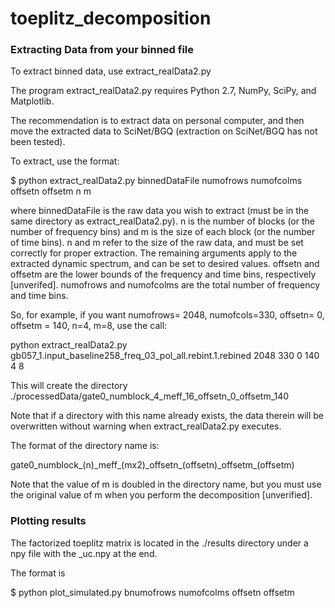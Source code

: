# toeplitz_decomposition

### Extracting Data from your binned file ###

To extract binned data, use extract_realData2.py

The program extract_realData2.py requires Python 2.7, NumPy, SciPy, and Matplotlib. 

The recommendation is to extract data on personal computer, and then move the extracted data to SciNet/BGQ (extraction on SciNet/BGQ has not been tested).

To extract, use the format:

$ python extract_realData2.py binnedDataFile numofrows numofcolms offsetn offsetm n m

where binnedDataFile is the raw data you wish to extract (must be in the same directory as extract_realData2.py). n is the number of blocks (or the number of frequency bins) and m is the size of each block (or the number of time bins). n and m refer to the size of the raw data, and must be set correctly for proper extraction. The remaining arguments apply to the extracted dynamic spectrum, and can be set to desired values. offsetn and offsetm are the lower bounds of the frequency and time bins, respectively [unverifed]. numofrows 
and numofcolms are the total number of frequency and time bins.

So, for example, if you want numofrows= 2048, numofcols=330, offsetn= 0, offsetm = 140, n=4, m=8, use the call:

python extract_realData2.py gb057_1.input_baseline258_freq_03_pol_all.rebint.1.rebined 2048 330 0 140 4 8

This will create the directory ./processedData/gate0_numblock_4_meff_16_offsetn_0_offsetm_140

Note that if a directory with this name already exists, the data therein will be overwritten without warning when extract_realData2.py executes. 

The format of the directory name is:

gate0\_numblock\_(n)\_meff\_(mx2)\_offsetn\_(offsetn)\_offsetm\_(offsetm)

Note that the value of m is doubled in the directory name, but you must use the original value of m when you perform the decomposition [unverified].

### Plotting results ###

The factorized toeplitz matrix is located in the ./results directory under a npy file with the \_uc.npy at the end. 

The format is 

$ python plot_simulated.py bnumofrows numofcolms offsetn offsetm
